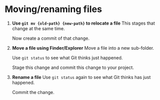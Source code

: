 # Moving/renaming files

1) **Use `git mv {old-path} {new-path}` to relocate a file**
	This stages that change at the same time.
	
	Now create a commit of that change.
1) **Move a file using Finder/Explorer**
	Move a file into a new sub-folder.
	
	Use `git status` to see what Git thinks just happened.

	Stage this change and commit this change to your project.
1) **Rename a file**
	Use `git status` again to see what Git thinks has just happened.
	
	Commit the change.
